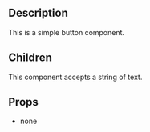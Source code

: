 ## Description

This is a simple button component.



## Children

This component accepts a string of text.



## Props

- none